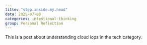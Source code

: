 ```yaml
---
title: "step.inside.my.head"
date: 2025-07-09
categories: intentional-thinking
group: Personal Reflection
---
```


This is a post about understanding cloud iops in the tech category.

